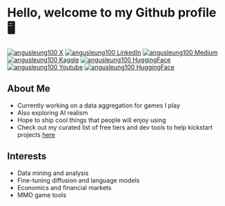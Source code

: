 # Hello, welcome to my Github profile 🖥️
[![angusleung100 X](https://img.shields.io/badge/X-000000?style=for-the-badge&logo=x&logoColor=white)](https://x.com/angusleung100)
[![angusleung100 LinkedIn](https://img.shields.io/badge/LinkedIn-0077B5?style=for-the-badge&logo=linkedinlogoColor=white)](https://www.linkedin.com/in/angus-leung/)
[![angusleung100 Medium](https://img.shields.io/badge/Medium-12100E?style=for-the-badge&logo=medium&logoColor=white)](https://angusleung100.substack.com/)
[![angusleung100 Kaggle](https://img.shields.io/badge/Kaggle-20BEFF?style=for-the-badge&logo=Kaggle&logoColor=white)](https://kaggle.com/angusleung100)
[![angusleung100 HuggingFace](https://img.shields.io/badge/-HuggingFace-FDEE21?style=for-the-badge&logo=HuggingFace&logoColor=black)](https://huggingface.co/angusleung100/)
[![angusleung100 Youtube](https://img.shields.io/badge/YouTube-FF0000?style=for-the-badge&logo=youtube&logoColor=white)](https://www.youtube.com/@angusleung100)
[![angusleung100 HuggingFace](https://img.shields.io/badge/Twitch-9146FF?style=for-the-badge&logo=twitch&logoColor=white)](https://www.twitch.tv/angusleung100ttv)

## About Me
- Currently working on a data aggregation for games I play
- Also exploring AI realism
- Hope to ship cool things that people will enjoy using
- Check out my curated list of free tiers and dev tools to help kickstart projects [here](https://medium.com/@angusleung100/free-web-hosting-and-other-hosting-providers-list-technology-is-key-af379f171609)

## Interests
- Data mining and analysis
- Fine-tuning diffusion and language models
- Economics and financial markets
- MMO game tools


<!--
**angusleung100/angusleung100** is a ✨ _special_ ✨ repository because its `README.md` (this file) appears on your GitHub profile.

Here are some ideas to get you started:

- 🔭 I’m currently working on ...
- 🌱 I’m currently learning ...
- 👯 I’m looking to collaborate on ...
- 🤔 I’m looking for help with ...
- 💬 Ask me about ...
- 📫 How to reach me: ...
- 😄 Pronouns: ...
- ⚡ Fun fact: ...
-->
